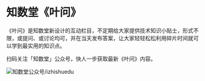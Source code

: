 # 知数堂《叶问》

《叶问》是知数堂新设计的互动栏目，不定期给大家提供技术知识小贴士，形式不限，或提问、或讨论均可，并在当天发布答案，让大家轻轻松松利用碎片时间就可以学到最实用的知识点。

扫码关注「知数堂」公众号，快人一步获取最新《叶问》内容。

![知数堂公众号/izhishuedu](http://zhishutang.com/zst-wx-qrcode.jpg "知数堂公众号/izhishuedu")

